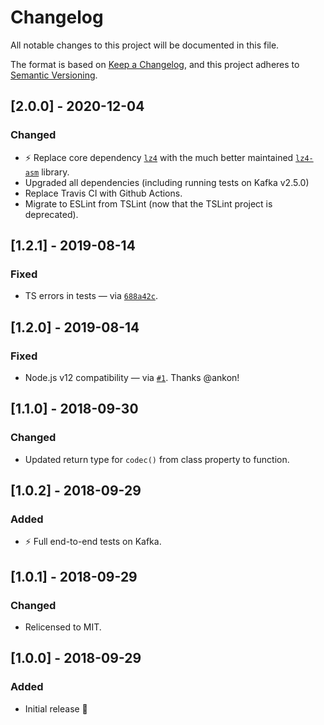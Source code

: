 # Changelog
All notable changes to this project will be documented in this file.

The format is based on [Keep a Changelog](https://keepachangelog.com/en/1.0.0/),
and this project adheres to [Semantic Versioning](https://semver.org/spec/v2.0.0.html).

## [2.0.0] - 2020-12-04
### Changed
- ⚡️ Replace core dependency [`lz4`](https://www.npmjs.com/package/lz4) with the much better maintained [`lz4-asm`](https://www.npmjs.com/package/lz4-asm) library.
- Upgraded all dependencies (including running tests on Kafka v2.5.0)
- Replace Travis CI with Github Actions.
- Migrate to ESLint from TSLint (now that the TSLint project is deprecated).

## [1.2.1] - 2019-08-14
### Fixed
- TS errors in tests — via [`688a42c`](https://github.com/indix/kafkajs-lz4/commit/688a42c57523cd5f4116755aae0c30a2dd758688).

## [1.2.0] - 2019-08-14
### Fixed
- Node.js v12 compatibility — via [`#1`](https://github.com/indix/kafkajs-lz4/pull/1). Thanks @ankon!

## [1.1.0] - 2018-09-30
### Changed
- Updated return type for `codec()` from class property to function.

## [1.0.2] - 2018-09-29
### Added
- ⚡️ Full end-to-end tests on Kafka.

## [1.0.1] - 2018-09-29
### Changed
- Relicensed to MIT.

## [1.0.0] - 2018-09-29
### Added
- Initial release 🎉
